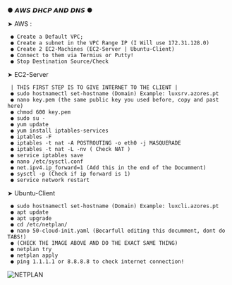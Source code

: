 ● 𝘼𝙒𝙎 𝘿𝙃𝘾𝙋 𝘼𝙉𝘿 𝘿𝙉𝙎 ●

➤ AWS :
 
     ● Create a Default VPC;
     ● Create a subnet in the VPC Range IP (I Will use 172.31.128.0)
     ● Create 2 EC2-Machines (EC2-Server | Ubuntu-Client)
     ● Connect to them via Termius or Putty!
     ● Stop Destination Source/Check 
         

➤ EC2-Server 
   
     | THIS FIRST STEP IS TO GIVE INTERNET TO THE CLIENT | 
     ● sudo hostnamectl set-hostname (Domain) Example: luxsrv.azores.pt
     ● nano key.pem (the same public key you used before, copy and past here)
     ● chmod 600 key.pem
     ● sudo su -
     ● yum update
     ● yum install iptables-services
     ● iptables -F
     ● iptables -t nat -A POSTROUTING -o eth0 -j MASQUERADE
     ● iptables -t nat -L -nv ( Check NAT )
     ● service iptables save
     ● nano /etc/sysctl.conf
     ● net.ipv4.ip_forward=1 (Add this in the end of the Documment)
     ● sysctl -p (Check if ip forward is 1)
     ● service network restart
     
➤ Ubuntu-Client
 
     ● sudo hostnamectl set-hostname (Domain) Example: luxcli.azores.pt
     ● apt update
     ● apt upgrade
     ● cd /etc/netplan/
     ● nano 50-cloud-init.yaml (Becarfull editing this documment, dont do TABS!)
     ● (CHECK THE IMAGE ABOVE AND DO THE EXACT SAME THING)
     ● netplan try
     ● netplan apply
     ● ping 1.1.1.1 or 8.8.8.8 to check internet connection!     
![NETPLAN](https://user-images.githubusercontent.com/85712710/147394019-86977df7-4c1e-4177-9885-830b47cc8260.png)
